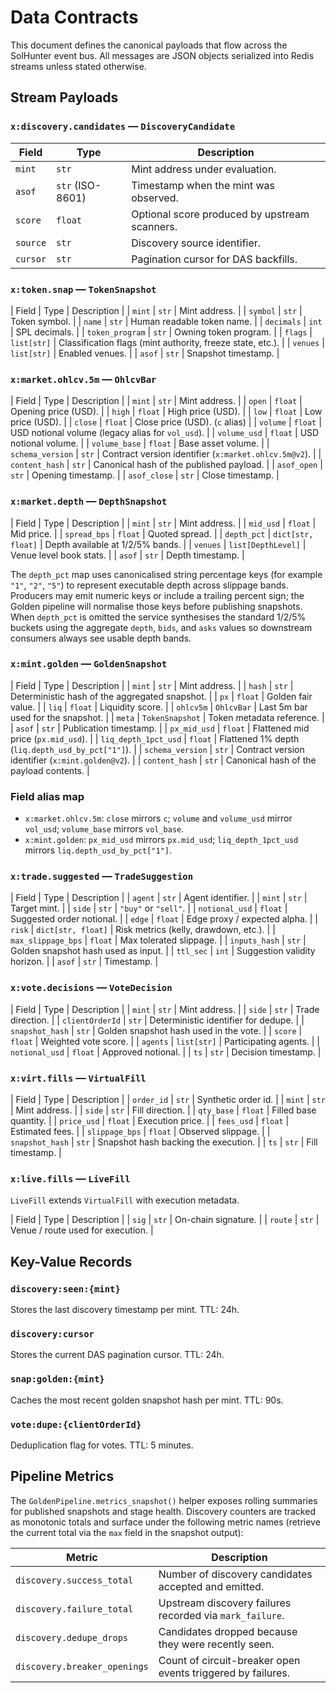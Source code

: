 # Data Contracts

This document defines the canonical payloads that flow across the SolHunter event bus.  All
messages are JSON objects serialized into Redis streams unless stated otherwise.

## Stream Payloads

### `x:discovery.candidates` — `DiscoveryCandidate`

| Field | Type | Description |
| ----- | ---- | ----------- |
| `mint` | `str` | Mint address under evaluation. |
| `asof` | `str` (ISO-8601) | Timestamp when the mint was observed. |
| `score` | `float` | Optional score produced by upstream scanners. |
| `source` | `str` | Discovery source identifier. |
| `cursor` | `str` | Pagination cursor for DAS backfills. |

### `x:token.snap` — `TokenSnapshot`

| Field | Type | Description |
| `mint` | `str` | Mint address. |
| `symbol` | `str` | Token symbol. |
| `name` | `str` | Human readable token name. |
| `decimals` | `int` | SPL decimals. |
| `token_program` | `str` | Owning token program. |
| `flags` | `list[str]` | Classification flags (mint authority, freeze state, etc.). |
| `venues` | `list[str]` | Enabled venues. |
| `asof` | `str` | Snapshot timestamp. |

### `x:market.ohlcv.5m` — `OhlcvBar`

| Field | Type | Description |
| `mint` | `str` | Mint address. |
| `open` | `float` | Opening price (USD). |
| `high` | `float` | High price (USD). |
| `low` | `float` | Low price (USD). |
| `close` | `float` | Close price (USD). (`c` alias) |
| `volume` | `float` | USD notional volume (legacy alias for `vol_usd`). |
| `volume_usd` | `float` | USD notional volume. |
| `volume_base` | `float` | Base asset volume. |
| `schema_version` | `str` | Contract version identifier (`x:market.ohlcv.5m@v2`). |
| `content_hash` | `str` | Canonical hash of the published payload. |
| `asof_open` | `str` | Opening timestamp. |
| `asof_close` | `str` | Close timestamp. |

### `x:market.depth` — `DepthSnapshot`

| Field | Type | Description |
| `mint` | `str` | Mint address. |
| `mid_usd` | `float` | Mid price. |
| `spread_bps` | `float` | Quoted spread. |
| `depth_pct` | `dict[str, float]` | Depth available at 1/2/5% bands. |
| `venues` | `list[DepthLevel]` | Venue level book stats. |
| `asof` | `str` | Depth timestamp. |

The `depth_pct` map uses canonicalised string percentage keys (for example `"1"`,
`"2"`, `"5"`) to represent executable depth across slippage bands. Producers may
emit numeric keys or include a trailing percent sign; the Golden pipeline will
normalise those keys before publishing snapshots. When `depth_pct` is omitted the
service synthesises the standard 1/2/5% buckets using the aggregate `depth`,
`bids`, and `asks` values so downstream consumers always see usable depth bands.

### `x:mint.golden` — `GoldenSnapshot`

| Field | Type | Description |
| `mint` | `str` | Mint address. |
| `hash` | `str` | Deterministic hash of the aggregated snapshot. |
| `px` | `float` | Golden fair value. |
| `liq` | `float` | Liquidity score. |
| `ohlcv5m` | `OhlcvBar` | Last 5m bar used for the snapshot. |
| `meta` | `TokenSnapshot` | Token metadata reference. |
| `asof` | `str` | Publication timestamp. |
| `px_mid_usd` | `float` | Flattened mid price (`px.mid_usd`). |
| `liq_depth_1pct_usd` | `float` | Flattened 1% depth (`liq.depth_usd_by_pct["1"]`). |
| `schema_version` | `str` | Contract version identifier (`x:mint.golden@v2`). |
| `content_hash` | `str` | Canonical hash of the payload contents. |

### Field alias map

- `x:market.ohlcv.5m`: `close` mirrors `c`; `volume` and `volume_usd` mirror `vol_usd`; `volume_base` mirrors `vol_base`.
- `x:mint.golden`: `px_mid_usd` mirrors `px.mid_usd`; `liq_depth_1pct_usd` mirrors `liq.depth_usd_by_pct["1"]`.

### `x:trade.suggested` — `TradeSuggestion`

| Field | Type | Description |
| `agent` | `str` | Agent identifier. |
| `mint` | `str` | Target mint. |
| `side` | `str` | `"buy"` or `"sell"`. |
| `notional_usd` | `float` | Suggested order notional. |
| `edge` | `float` | Edge proxy / expected alpha. |
| `risk` | `dict[str, float]` | Risk metrics (kelly, drawdown, etc.). |
| `max_slippage_bps` | `float` | Max tolerated slippage. |
| `inputs_hash` | `str` | Golden snapshot hash used as input. |
| `ttl_sec` | `int` | Suggestion validity horizon. |
| `asof` | `str` | Timestamp. |

### `x:vote.decisions` — `VoteDecision`

| Field | Type | Description |
| `mint` | `str` | Mint address. |
| `side` | `str` | Trade direction. |
| `clientOrderId` | `str` | Deterministic identifier for dedupe. |
| `snapshot_hash` | `str` | Golden snapshot hash used in the vote. |
| `score` | `float` | Weighted vote score. |
| `agents` | `list[str]` | Participating agents. |
| `notional_usd` | `float` | Approved notional. |
| `ts` | `str` | Decision timestamp. |

### `x:virt.fills` — `VirtualFill`

| Field | Type | Description |
| `order_id` | `str` | Synthetic order id. |
| `mint` | `str` | Mint address. |
| `side` | `str` | Fill direction. |
| `qty_base` | `float` | Filled base quantity. |
| `price_usd` | `float` | Execution price. |
| `fees_usd` | `float` | Estimated fees. |
| `slippage_bps` | `float` | Observed slippage. |
| `snapshot_hash` | `str` | Snapshot hash backing the execution. |
| `ts` | `str` | Fill timestamp. |

### `x:live.fills` — `LiveFill`

`LiveFill` extends `VirtualFill` with execution metadata.

| Field | Type | Description |
| `sig` | `str` | On-chain signature. |
| `route` | `str` | Venue / route used for execution. |

## Key-Value Records

### `discovery:seen:{mint}`
Stores the last discovery timestamp per mint.  TTL: 24h.

### `discovery:cursor`
Stores the current DAS pagination cursor.  TTL: 24h.

### `snap:golden:{mint}`
Caches the most recent golden snapshot hash per mint.  TTL: 90s.

### `vote:dupe:{clientOrderId}`
Deduplication flag for votes.  TTL: 5 minutes.

## Pipeline Metrics

The `GoldenPipeline.metrics_snapshot()` helper exposes rolling summaries for
published snapshots and stage health. Discovery counters are tracked as
monotonic totals and surface under the following metric names (retrieve the
current total via the `max` field in the snapshot output):

| Metric | Description |
| ------ | ----------- |
| `discovery.success_total` | Number of discovery candidates accepted and emitted. |
| `discovery.failure_total` | Upstream discovery failures recorded via `mark_failure`. |
| `discovery.dedupe_drops` | Candidates dropped because they were recently seen. |
| `discovery.breaker_openings` | Count of circuit-breaker open events triggered by failures. |
